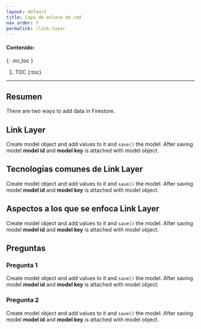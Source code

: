 ```yaml
---
layout: default
title: Capa de enlace de red
nav_order: 7
permalink: /link-layer
---
```

#### Contenido:
{: .no_toc }

1. TOC
{:toc}

---


## Resumen
There are two ways to add data in Firestore.

## Link Layer
Create model object and add values to it and `save()` the model. After saving model **model id** and 
**model key** is attached with model object.

## Tecnologías comunes de Link Layer
Create model object and add values to it and `save()` the model. After saving model **model id** and 
**model key** is attached with model object.

## Aspectos a los que se enfoca Link Layer
Create model object and add values to it and `save()` the model. After saving model **model id** and 
**model key** is attached with model object.


## Preguntas

### Pregunta 1
Create model object and add values to it and `save()` the model. After saving model **model id** and 
**model key** is attached with model object.

### Pregunta 2
Create model object and add values to it and `save()` the model. After saving model **model id** and 
**model key** is attached with model object.
